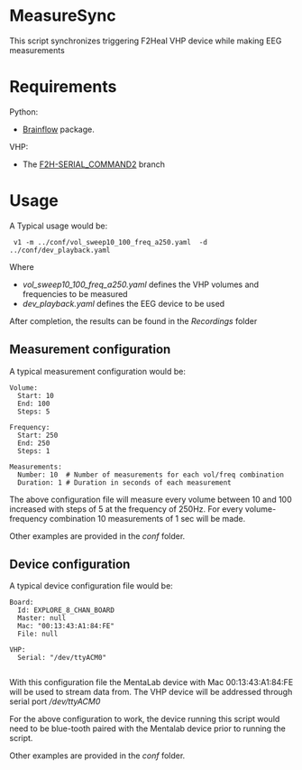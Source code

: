 # MeasureSync

This script synchronizes triggering F2Heal VHP device while making EEG measurements

# Requirements

Python:

- [Brainflow](https://brainflow.readthedocs.io/en/stable/BuildBrainFlow.html#python) package.

VHP:

- The [F2H-SERIAL_COMMAND2](https://github.com/F2HEAL/VHP-Vibro-Glove2/tree/F2H-SERIAL_COMAND2) branch

# Usage

A Typical usage would be:

     v1 -m ../conf/vol_sweep10_100_freq_a250.yaml  -d ../conf/dev_playback.yaml

Where
- *vol_sweep10_100_freq_a250.yaml* defines the VHP volumes and frequencies to be measured
- *dev_playback.yaml* defines the EEG device to be used

After completion, the results can be found in the *Recordings* folder

## Measurement configuration

A typical measurement configuration would be:
```
Volume:
  Start: 10
  End: 100
  Steps: 5

Frequency:
  Start: 250
  End: 250
  Steps: 1

Measurements:
  Number: 10  # Number of measurements for each vol/freq combination
  Duration: 1 # Duration in seconds of each measurement
```

The above configuration file will measure every volume between 10 and 100 increased with steps of 5 at the frequency of 250Hz. For every volume-frequency combination 10 measurements of 1 sec will be made.

Other examples are provided in the *conf* folder.

## Device configuration

A typical device configuration file would be:
```
Board:
  Id: EXPLORE_8_CHAN_BOARD
  Master: null
  Mac: "00:13:43:A1:84:FE"
  File: null

VHP:
  Serial: "/dev/ttyACM0"
  
```

With this configuration file the MentaLab device with Mac 00:13:43:A1:84:FE will be used to stream data from. The VHP device will be addressed through serial port */dev/ttyACM0*

For the above configuration to work, the device running this script would need to be blue-tooth paired with the Mentalab device prior to running the script.

Other examples are provided in the *conf* folder.

